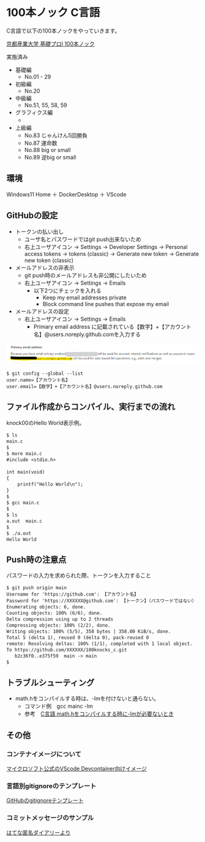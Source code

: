 # 100本ノック C言語
C言語で以下の100本ノックをやっていきます。

[京都産業大学 基礎プロI 100本ノック](https://www.cc.kyoto-su.ac.jp/~mmina/bp1/hundredKnocks.html)

実施済み
- 基礎編
  - No.01 - 29
- 初級編
  - No.20
- 中級編
  - No.51, 55, 58, 59
- グラフィクス編
  - 　
- 上級編
  - No.83 じゃんけん5回勝負
  - No.87 運命数
  - No.88 big or small
  - No.89 逆big or small

## 環境
Windows11 Home ＋ DockerDesktop ＋ VScode

## GitHubの設定
- トークンの払い出し
  - ユーザ名とパスワードではgit push出来ないため
  - 右上ユーザアイコン -> Settings -> Developer Settings -> Personal access tokens -> tokens (classic) -> Generate new token -> Generate new token (classic)
- メールアドレスの非表示
  - git push時のメールアドレスも非公開にしたいため
  - 右上ユーザアイコン -> Settings -> Emails
    - 以下2つにチェックを入れる
      - Keep my email addresses private
      - Block command line pushes that expose my email
- メールアドレスの設定
  - 右上ユーザアイコン -> Settings -> Emails
    - Primary email address に記載されている【数字】+【アカウント名】@users.noreply.github.comを入力する

![Primary_email_address](./assets/Primary_email_address.png)


```
$ git config --global --list
user.name=【アカウント名】
user.email=【数字】+【アカウント名】@users.noreply.github.com
```

## ファイル作成からコンパイル、実行までの流れ
knock00のHello World表示例。

```
$ ls
main.c
$
$ more main.c
#include <stdio.h>

int main(void)
{
    printf("Hello World\n");
}
$
$ gcc main.c
$
$ ls
a.out  main.c
$
$ ./a.out
Hello World
```

## Push時の注意点
パスワードの入力を求められた際、トークンを入力すること

```
$ git push origin main
Username for 'https://github.com': 【アカウント名】
Password for 'https://XXXXXX@github.com': 【トークン】（パスワードではない）
Enumerating objects: 6, done.
Counting objects: 100% (6/6), done.
Delta compression using up to 2 threads
Compressing objects: 100% (2/2), done.
Writing objects: 100% (5/5), 358 bytes | 358.00 KiB/s, done.
Total 5 (delta 1), reused 0 (delta 0), pack-reused 0
remote: Resolving deltas: 100% (1/1), completed with 1 local object.
To https://github.com/XXXXXX/100knocks_c.git
   b2c36f0..e375f59  main -> main
$
```

## トラブルシューティング
- math.hをコンパイルする時は、-lmを付けないと通らない。
  - コマンド例　gcc mainc -lm
  - 参考　[C言語 math.hをコンパイルする時に-lmが必要ないとき](https://tech.kurojica.com/archives/53903/)


## その他

### コンテナイメージについて
[マイクロソフト公式のVScode Devcontainer向けイメージ](https://hub.docker.com/_/microsoft-vscode-devcontainers)

### 言語別gitignoreのテンプレート
[GitHubのgitignoreテンプレート](https://github.com/github/gitignore)

### コミットメッセージのサンプル
[はてな匿名ダイアリーより](https://anond.hatelabo.jp/20160725092419)

